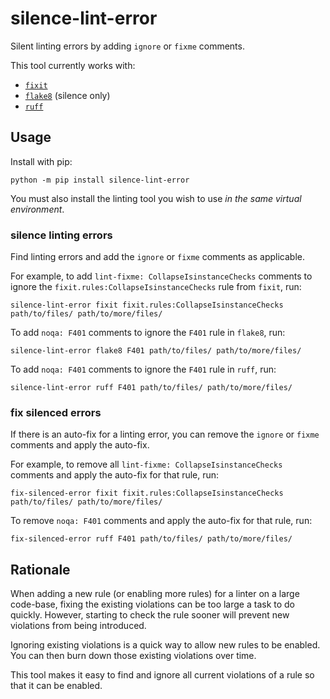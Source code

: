 # silence-lint-error

Silent linting errors by adding `ignore` or `fixme` comments.

This tool currently works with:

- [`fixit`](https://github.com/Instagram/Fixit)
- [`flake8`](https://github.com/PyCQA/flake8) (silence only)
- [`ruff`](https://docs.astral.sh/ruff/)

## Usage

Install with pip:

```shell
python -m pip install silence-lint-error
```

You must also install the linting tool you wish to use *in the same virtual
environment*.

### silence linting errors

Find linting errors and add the `ignore` or `fixme` comments as applicable.

For example, to add `lint-fixme: CollapseIsinstanceChecks` comments to ignore
the `fixit.rules:CollapseIsinstanceChecks` rule from `fixit`, run:

```shell
silence-lint-error fixit fixit.rules:CollapseIsinstanceChecks path/to/files/ path/to/more/files/
```

To add `noqa: F401` comments to ignore the `F401` rule in `flake8`, run:

```shell
silence-lint-error flake8 F401 path/to/files/ path/to/more/files/
```

To add `noqa: F401` comments to ignore the `F401` rule in `ruff`, run:

```shell
silence-lint-error ruff F401 path/to/files/ path/to/more/files/
```

### fix silenced errors

If there is an auto-fix for a linting error, you can remove the `ignore` or
`fixme` comments and apply the auto-fix.

For example, to remove all `lint-fixme: CollapseIsinstanceChecks` comments and
apply the auto-fix for that rule, run:

```shell
fix-silenced-error fixit fixit.rules:CollapseIsinstanceChecks path/to/files/ path/to/more/files/
```

To remove `noqa: F401` comments and apply the auto-fix for that rule, run:

```shell
fix-silenced-error ruff F401 path/to/files/ path/to/more/files/
```

## Rationale

When adding a new rule (or enabling more rules) for a linter on a large
code-base, fixing the existing violations can be too large a task to do quickly.
However, starting to check the rule sooner will prevent new violations from
being introduced.

Ignoring existing violations is a quick way to allow new rules to be enabled.
You can then burn down those existing violations over time.

This tool makes it easy to find and ignore all current violations of a rule so
that it can be enabled.
